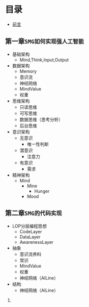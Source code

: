 # 目录

* [前言](INTRODUCTION.md)


## 第一章`SMG如何实现强人工智能`

- 基础架构
  - Mind,Think,Input,Output
- 数据架构
  - Memory
  - 意识流
  - 神经网络
  - MindValue
  - 权重
- 思维架构
  - 只读思维
  - 可写思维
  - 数据思维（思考分析）
  - 后台思维
- 意识架构
  - 无意识
    - 唯一性判断
  - 潜意识
    - 注意力
  - 有意识
    - 需求
- 精神架构
  - Mind
    - Mine
      - Hunger
    - Mood

## 第二章`SMG的代码实现`

- LOP分层编程思想
  - CodeLayer
  - DataLayer
  - AwarenessLayer
- 抽象
  - 意识流养料
  - 常识
  - MindValue
  - 权重
  - 神经网络（AILine）
- 结构
  - 神经网络（AILine）

1. ​

